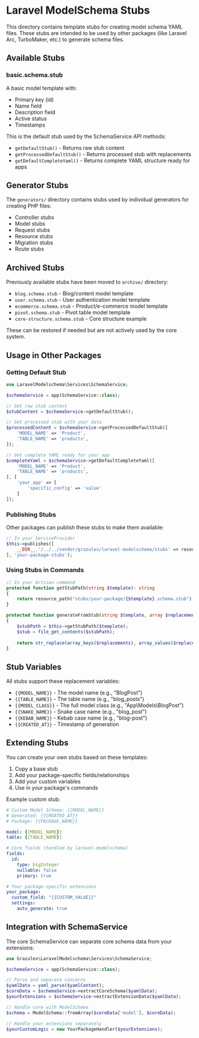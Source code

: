 # Laravel ModelSchema Stubs

This directory contains template stubs for creating model schema YAML files. These stubs are intended to be used by other packages (like Laravel Arc, TurboMaker, etc.) to generate schema files.

## Available Stubs

### basic.schema.stub
A basic model template with:
- Primary key (id)
- Name field
- Description field  
- Active status
- Timestamps

This is the default stub used by the SchemaService API methods:
- `getDefaultStub()` - Returns raw stub content
- `getProcessedDefaultStub()` - Returns processed stub with replacements
- `getDefaultCompleteYaml()` - Returns complete YAML structure ready for apps

## Generator Stubs

The `generators/` directory contains stubs used by individual generators for creating PHP files:
- Controller stubs
- Model stubs  
- Request stubs
- Resource stubs
- Migration stubs
- Route stubs

## Archived Stubs

Previously available stubs have been moved to `archive/` directory:
- `blog.schema.stub` - Blog/content model template
- `user.schema.stub` - User authentication model template  
- `ecommerce.schema.stub` - Product/e-commerce model template
- `pivot.schema.stub` - Pivot table model template
- `core-structure.schema.stub` - Core structure example

These can be restored if needed but are not actively used by the core system.

## Usage in Other Packages

### Getting Default Stub
```php
use LaravelModelschema\Services\SchemaService;

$schemaService = app(SchemaService::class);

// Get raw stub content
$stubContent = $schemaService->getDefaultStub();

// Get processed stub with your data
$processedContent = $schemaService->getProcessedDefaultStub([
    'MODEL_NAME' => 'Product',
    'TABLE_NAME' => 'products',
]);

// Get complete YAML ready for your app
$completeYaml = $schemaService->getDefaultCompleteYaml([
    'MODEL_NAME' => 'Product',
    'TABLE_NAME' => 'products',
], [
    'your_app' => [
        'specific_config' => 'value'
    ]
]);
```

### Publishing Stubs
Other packages can publish these stubs to make them available:

```php
// In your ServiceProvider
$this->publishes([
    __DIR__.'/../../vendor/grazulex/laravel-modelschema/stubs' => resource_path('stubs/your-package'),
], 'your-package-stubs');
```

### Using Stubs in Commands
```php
// In your Artisan command
protected function getStubPath(string $template): string
{
    return resource_path("stubs/your-package/{$template}.schema.stub");
}

protected function generateFromStub(string $template, array $replacements): string
{
    $stubPath = $this->getStubPath($template);
    $stub = file_get_contents($stubPath);
    
    return str_replace(array_keys($replacements), array_values($replacements), $stub);
}
```

## Stub Variables

All stubs support these replacement variables:

- `{{MODEL_NAME}}` - The model name (e.g., "BlogPost")
- `{{TABLE_NAME}}` - The table name (e.g., "blog_posts")  
- `{{MODEL_CLASS}}` - The full model class (e.g., "App\\Models\\BlogPost")
- `{{SNAKE_NAME}}` - Snake case name (e.g., "blog_post")
- `{{KEBAB_NAME}}` - Kebab case name (e.g., "blog-post")
- `{{CREATED_AT}}` - Timestamp of generation

## Extending Stubs

You can create your own stubs based on these templates:

1. Copy a base stub
2. Add your package-specific fields/relationships
3. Add your custom variables
4. Use in your package's commands

Example custom stub:
```yaml
# Custom Model Schema: {{MODEL_NAME}}
# Generated: {{CREATED_AT}}
# Package: {{PACKAGE_NAME}}

model: {{MODEL_NAME}}
table: {{TABLE_NAME}}

# Core fields (handled by laravel-modelschema)
fields:
  id:
    type: bigInteger
    nullable: false
    primary: true

# Your package-specific extensions
your_package:
  custom_field: "{{CUSTOM_VALUE}}"
  settings:
    auto_generate: true
```

## Integration with SchemaService

The core SchemaService can separate core schema data from your extensions:

```php
use Grazulex\LaravelModelschema\Services\SchemaService;

$schemaService = app(SchemaService::class);

// Parse and separate concerns
$yamlData = yaml_parse($yamlContent);
$coreData = $schemaService->extractCoreSchema($yamlData);
$yourExtensions = $schemaService->extractExtensionData($yamlData);

// Handle core with ModelSchema
$schema = ModelSchema::fromArray($coreData['model'], $coreData);

// Handle your extensions separately
$yourCustomLogic = new YourPackageHandler($yourExtensions);
```
